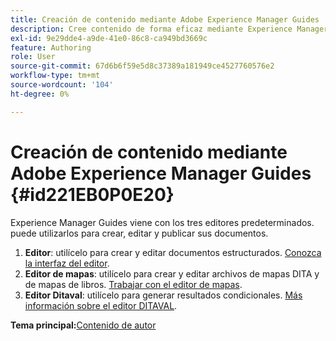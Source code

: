 ```yaml
---
title: Creación de contenido mediante Adobe Experience Manager Guides
description: Cree contenido de forma eficaz mediante Experience Manager Guides. Obtenga información sobre cómo crear, editar y publicar documentos en Experience Manager Guides.
exl-id: 9e29dde4-a9de-41e0-86c8-ca949bd3669c
feature: Authoring
role: User
source-git-commit: 67d6b6f59e5d8c37389a181949ce4527760576e2
workflow-type: tm+mt
source-wordcount: '104'
ht-degree: 0%

---
```


# Creación de contenido mediante Adobe Experience Manager Guides {#id221EB0P0E20}

Experience Manager Guides viene con los tres editores predeterminados. puede utilizarlos para crear, editar y publicar sus documentos.

1. **Editor**: utilícelo para crear y editar documentos estructurados. [Conozca la interfaz del editor](web-editor.md).
1. **Editor de mapas**: utilícelo para crear y editar archivos de mapas DITA y de mapas de libros. [Trabajar con el editor de mapas](map-editor.md).
1. **Editor Ditaval**: utilícelo para generar resultados condicionales. [Más información sobre el editor DITAVAL](ditaval-editor.md).



**Tema principal:**&#x200B;[&#x200B; Contenido de autor](authoring-content.md)
